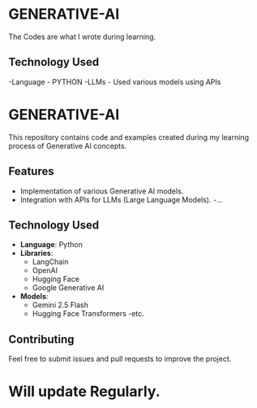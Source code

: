 # GENERATIVE-AI

The Codes are what I wrote during learning.

## Technology Used
-Language - PYTHON
-LLMs - Used various models using APIs

# GENERATIVE-AI

This repository contains code and examples created during my learning process of Generative AI concepts.

## Features
- Implementation of various Generative AI models.
- Integration with APIs for LLMs (Large Language Models).
-...

## Technology Used
- **Language**: Python
- **Libraries**:
  - LangChain
  - OpenAI
  - Hugging Face
  - Google Generative AI
- **Models**:
  - Gemini 2.5 Flash
  - Hugging Face Transformers
  -etc.

## Contributing
 Feel free to submit issues and pull requests to improve the project.

# Will update Regularly.